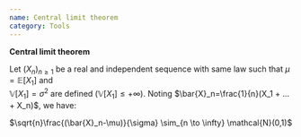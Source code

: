 ```yaml
---
name: Central limit theorem
category: Tools
---
```


**Central limit theorem**

Let $(X_n)_{n \ge 1}$ be a real and independent sequence with same law
such that $\mu = \mathbb{E}[X_1]$ and\
$\mathbb{V}[X_1]=\sigma^2$ are defined ($\mathbb{V}[X_1] \leq +\infty$).
Noting $\bar{X}_n=\frac{1}{n}(X_1 + ... + X_n)$, we have:

$\sqrt{n}\frac{(\bar{X}_n-\mu)}{\sigma} \sim_{n \to \infty} \mathcal{N}(0,1)$
